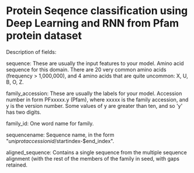 # Protein Seqence classification using Deep Learning and RNN from Pfam protein dataset

Description of fields:

sequence: These are usually the input features to your model. Amino acid sequence for this domain.
There are 20 very common amino acids (frequency > 1,000,000), and 4 amino acids that are quite
uncommon: X, U, B, O, Z.

family_accession: These are usually the labels for your model. Accession number in form PFxxxxx.y
(Pfam), where xxxxx is the family accession, and y is the version number.
Some values of y are greater than ten, and so 'y' has two digits.

family_id: One word name for family.

sequencename: Sequence name, in the form "$uniprotaccessionid/$startindex-$end_index".

aligned_sequence: Contains a single sequence from the multiple sequence alignment (with the rest of the members of
the family in seed, with gaps retained.
